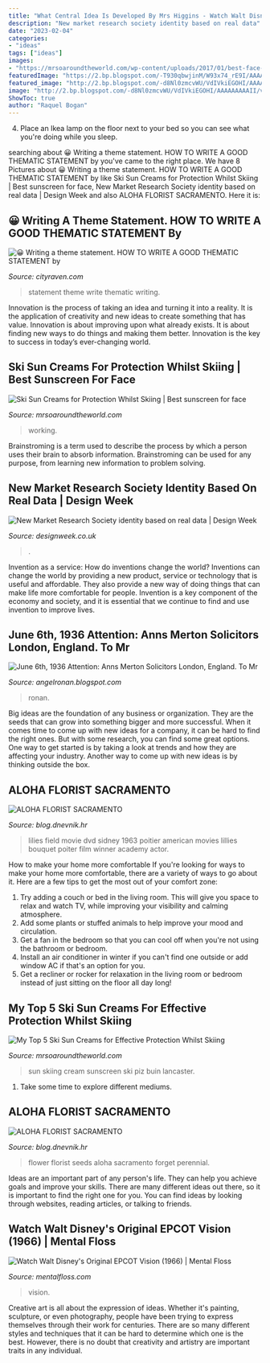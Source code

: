 ```yaml
---
title: "What Central Idea Is Developed By Mrs Higgins - Watch Walt Disney&#039;s Original Epcot Vision (1966)"
description: "New market research society identity based on real data"
date: "2023-02-04"
categories:
- "ideas"
tags: ["ideas"]
images:
- "https://mrsoaroundtheworld.com/wp-content/uploads/2017/01/best-face-sunscreens-for-skiing-face-spf--1160x703.jpg"
featuredImage: "https://2.bp.blogspot.com/-T930qbwjinM/W93x74_rE9I/AAAAAAAAJRc/kmQvkvDEnXQ-7gEPk3QEIhO-IoMoG4bxgCK4BGAYYCw/s220/8a0eba80-e823-4f3e-9e36-a8580215c113.jpeg"
featured_image: "http://2.bp.blogspot.com/-d8Nl0zmcvWU/VdIVkiEGOHI/AAAAAAAAAII/vXHKkU2vxYw/s1600/Slide3.PNG"
image: "http://2.bp.blogspot.com/-d8Nl0zmcvWU/VdIVkiEGOHI/AAAAAAAAAII/vXHKkU2vxYw/s1600/Slide3.PNG"
ShowToc: true
author: "Raquel Bogan"
---
```



4. Place an Ikea lamp on the floor next to your bed so you can see what you're doing while you sleep.

	

		
searching about 😀 Writing a theme statement. HOW TO WRITE A GOOD THEMATIC STATEMENT by you've came to the right place. We have 8 Pictures about 😀 Writing a theme statement. HOW TO WRITE A GOOD THEMATIC STATEMENT by like Ski Sun Creams for Protection Whilst Skiing | Best sunscreen for face, New Market Research Society identity based on real data | Design Week and also ALOHA FLORIST SACRAMENTO. Here it is:
		
    
## 😀 Writing A Theme Statement. HOW TO WRITE A GOOD THEMATIC STATEMENT By

<img loading=lazy src="http://2.bp.blogspot.com/-d8Nl0zmcvWU/VdIVkiEGOHI/AAAAAAAAAII/vXHKkU2vxYw/s1600/Slide3.PNG" onerror="this.onerror=null;this.src='https://tse3.mm.bing.net/th?id=OIP.n5zOLdYNAaFY_fb0cTOMLgHaFj&amp;pid=15.1';" alt="😀 Writing a theme statement. HOW TO WRITE A GOOD THEMATIC STATEMENT by">

_Source: cityraven.com_

>statement theme write thematic writing. 

	

Innovation is the process of taking an idea and turning it into a reality. It is the application of creativity and new ideas to create something that has value. Innovation is about improving upon what already exists. It is about finding new ways to do things and making them better. Innovation is the key to success in today’s ever-changing world.

    
## Ski Sun Creams For Protection Whilst Skiing | Best Sunscreen For Face

<img loading=lazy src="https://mrsoaroundtheworld.com/wp-content/uploads/2017/01/best-face-sunscreens-for-skiing-face-spf--1160x703.jpg" onerror="this.onerror=null;this.src='https://tse3.mm.bing.net/th?id=OIP.N3iSR2mZDOqodg6p5zkhYQHaEf&amp;pid=15.1';" alt="Ski Sun Creams for Protection Whilst Skiing | Best sunscreen for face">

_Source: mrsoaroundtheworld.com_

>working. 

	

Brainstroming is a term used to describe the process by which a person uses their brain to absorb information. Brainstroming can be used for any purpose, from learning new information to problem solving.

    
## New Market Research Society Identity Based On Real Data | Design Week

<img loading=lazy src="https://d3atsf3fgek2rw.cloudfront.net/content/uploads/2012/06/5e8d6c63-fac1-4571-844c-fc86a7680ed6.jpg" onerror="this.onerror=null;this.src='https://tse1.mm.bing.net/th?id=OIP._rwIgfIDL3-wqSghggr0dQHaHa&amp;pid=15.1';" alt="New Market Research Society identity based on real data | Design Week">

_Source: designweek.co.uk_

>. 

	

Invention as a service: How do inventions change the world?
Inventions can change the world by providing a new product, service or technology that is useful and affordable. They also provide a new way of doing things that can make life more comfortable for people. Invention is a key component of the economy and society, and it is essential that we continue to find and use invention to improve lives.

    
## June 6th, 1936 Attention: Anns Merton Solicitors London, England. To Mr

<img loading=lazy src="https://2.bp.blogspot.com/-T930qbwjinM/W93x74_rE9I/AAAAAAAAJRc/kmQvkvDEnXQ-7gEPk3QEIhO-IoMoG4bxgCK4BGAYYCw/s220/8a0eba80-e823-4f3e-9e36-a8580215c113.jpeg" onerror="this.onerror=null;this.src='https://tse4.mm.bing.net/th?id=OIP.Un3UhZaueZq7Lm27vR1c1QAAAA&amp;pid=15.1';" alt="June 6th, 1936 Attention: Anns Merton Solicitors London, England. To Mr">

_Source: angelronan.blogspot.com_

>ronan. 

	

Big ideas are the foundation of any business or organization. They are the seeds that can grow into something bigger and more successful. When it comes time to come up with new ideas for a company, it can be hard to find the right ones. But with some research, you can find some great options. One way to get started is by taking a look at trends and how they are affecting your industry. Another way to come up with new ideas is by thinking outside the box.

    
## ALOHA FLORIST SACRAMENTO

<img loading=lazy src="http://bit.ly/r3NYbs" onerror="this.onerror=null;this.src='https://tse4.mm.bing.net/th?id=OIP.kMP-38CToDcmaEbhbuK8CQAAAA&amp;pid=15.1';" alt="ALOHA FLORIST SACRAMENTO">

_Source: blog.dnevnik.hr_

>lilies field movie dvd sidney 1963 poitier american movies lillies bouquet poiter film winner academy actor. 

	

How to make your home more comfortable
If you're looking for ways to make your home more comfortable, there are a variety of ways to go about it. Here are a few tips to get the most out of your comfort zone: 
1. Try adding a couch or bed in the living room. This will give you space to relax and watch TV, while improving your visibility and calming atmosphere. 
2. Add some plants or stuffed animals to help improve your mood and circulation. 
3. Get a fan in the bedroom so that you can cool off when you're not using the bathroom or bedroom. 
4. Install an air conditioner in winter if you can't find one outside or add window AC if that's an option for you. 
5. Get a recliner or rocker for relaxation in the living room or bedroom instead of just sitting on the floor all day long!

    
## My Top 5 Ski Sun Creams For Effective Protection Whilst Skiing

<img loading=lazy src="https://s11821.pcdn.co/wp-content/uploads/2017/01/best-ski-sun-cream-sunscreen-clarins-sisley-bioderma-lancaster-piz-buin-mountain.jpg" onerror="this.onerror=null;this.src='https://tse4.mm.bing.net/th?id=OIP.UNjqoz0V7bOHrjm-e3V0SQHaEf&amp;pid=15.1';" alt="My Top 5 Ski Sun Creams for Effective Protection Whilst Skiing">

_Source: mrsoaroundtheworld.com_

>sun skiing cream sunscreen ski piz buin lancaster. 

	

1. Take some time to explore different mediums.

    
## ALOHA FLORIST SACRAMENTO

<img loading=lazy src="http://bit.ly/qBorpc" onerror="this.onerror=null;this.src='https://tse1.mm.bing.net/th?id=OIP.j-0wp0Ypet2ReVcfsp-IVwAAAA&amp;pid=15.1';" alt="ALOHA FLORIST SACRAMENTO">

_Source: blog.dnevnik.hr_

>flower florist seeds aloha sacramento forget perennial. 

	

Ideas are an important part of any person's life. They can help you achieve goals and improve your skills. There are many different ideas out there, so it is important to find the right one for you. You can find ideas by looking through websites, reading articles, or talking to friends.

    
## Watch Walt Disney&#039;s Original EPCOT Vision (1966) | Mental Floss

<img loading=lazy src="https://images2.minutemediacdn.com/image/upload/c_fill,g_auto,h_1248,w_2220/f_auto,q_auto,w_1100/v1555359228/shape/mentalfloss/epcot-hero.jpg" onerror="this.onerror=null;this.src='https://tse4.mm.bing.net/th?id=OIP.jLdh2kspHVR4P5CFGOEf2AHaEK&amp;pid=15.1';" alt="Watch Walt Disney&#039;s Original EPCOT Vision (1966) | Mental Floss">

_Source: mentalfloss.com_

>vision. 

	

Creative art is all about the expression of ideas. Whether it's painting, sculpture, or even photography, people have been trying to express themselves through their work for centuries. There are so many different styles and techniques that it can be hard to determine which one is the best. However, there is no doubt that creativity and artistry are important traits in any individual.

